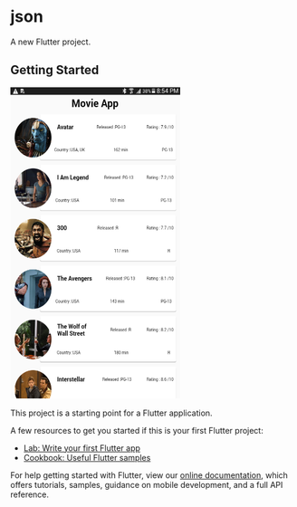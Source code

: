 # json

A new Flutter project.

## Getting Started
<img src="https://raw.githubusercontent.com/vipuluthaiah/Movie-App-Flutter/master/assets/Screenshot_2020-04-15-20-54-14.png" width="300" height="550">

This project is a starting point for a Flutter application.

A few resources to get you started if this is your first Flutter project:

- [Lab: Write your first Flutter app](https://flutter.dev/docs/get-started/codelab)
- [Cookbook: Useful Flutter samples](https://flutter.dev/docs/cookbook)

For help getting started with Flutter, view our
[online documentation](https://flutter.dev/docs), which offers tutorials,
samples, guidance on mobile development, and a full API reference.
